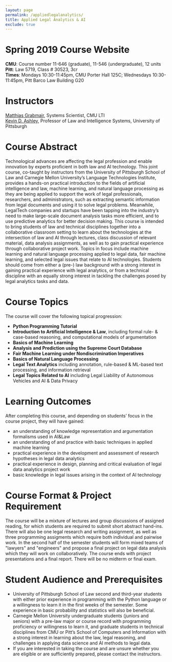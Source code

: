 ```yaml
---
layout: page
permalink: /appliedlegalanalytics/
title: Applied Legal Analytics & AI
exclude: true
---
```


# Spring 2019 Course Website

**CMU**: Course number 11-646 (graduate), 11-546 (undergraduate), 12 units  
**Pitt**: Law 5719, Class # 30523, 3cr  
**Times**: Mondays 10:30-11:45pm, CMU Porter Hall 125C; Wednesdays 10:30-11:45pm, Pitt Barco Law Building G20  

# Instructors
[Matthias Grabmair](http://www.andrew.cmu.edu/user/mgrabmai), Systems Scientist, CMU LTI  
[Kevin D. Ashley](https://www.law.pitt.edu/people/kevin-d-ashley), Professor of Law and Intelligence Systems, University of Pittsburgh

# Course Abstract
Technological advances are affecting the legal profession and enable innovation by experts proficient in both law and AI technology. This joint course, co-taught by instructors from the University of Pittsburgh School of Law and Carnegie Mellon University’s Language Technologies Institute, provides a hands-on practical introduction to the fields of artificial intelligence and law, machine learning, and natural language processing as they are being applied to support the work of legal professionals, researchers, and administrators, such as extracting semantic information from legal documents and using it to solve legal problems. Meanwhile, LegalTech companies and startups have been tapping into the industry’s need to make large-scale document analysis tasks more efficient, and to use predictive analytics for better decision making. This course is intended to bring students of law and technical disciplines together into a collaborative classroom setting to learn about the technologies at the intersection of law and AI through lectures, class discussion of relevant material, data analysis assignments, as well as to gain practical experience through collaborative project work. Topics in focus include machine learning and natural language processing applied to legal data, fair machine learning, and selected legal issues that relate to AI technologies. Students should come from either a (pre-) law background with a strong interest in gaining practical experience with legal analytics, or from a technical discipline with an equally strong interest in tackling the challenges posed by legal analytics tasks and data.


# Course Topics
The course will cover the following topical progression:  

* **Python Programming Tutorial**
* **Introduction to Artificial Intelligence & Law**, including formal rule- & case-based reasoning, and computational models of argumentation
* **Basics of Machine Learning**
* **Analysis and Prediction using the Supreme Court Database**
* **Fair Machine Learning under Nondiscrimination Imperatives**
* **Basics of Natural Language Processing**
* **Legal Text Analytics** including annotation, rule-based & ML-based text processing, and information retrieval
* **Legal Topics Related to AI** including Legal Liability of Autonomous Vehicles and AI & Data Privacy

# Learning Outcomes
After completing this course, and depending on students’ focus in the course project, they will have gained:

* an understanding of knowledge representation and argumentation formalisms used in AI&Law
* an understanding of and practice with basic techniques in applied machine learning
* practical experience in the development and assessment of research hypotheses in legal data analytics
* practical experience in design, planning and critical evaluation of legal data analytics project work
* basic knowledge in legal issues arising in the context of AI technology

# Course Format & Project Requirement
The course will be a mixture of lectures and group discussions of assigned reading, for which students are required to submit short abstract hand-ins. There will also be one legal research and writing assignment, as well as three programming assigments which require both individual and pairwise work. In the second half of the semester students will form mixed teams of "lawyers" and "engineers" and propose a final project on legal data analysis which they will work on collaboratively. The course ends with project presentations and a final report. There will be no midterm or final exam.

# Student Audience and Prerequisites
* University of Pittsburgh School of Law second and third-year students with either prior experience in programming with the Python language or a willingness to learn it in the first weeks of the semester. Some experience in basic probability and statistics will also be beneficial.
* Carnegie Mellon University undergraduate students (juniors and seniors) with a pre-law major or course record with programming proficiency or willingness to learn it, and graduate students in technical disciplines from CMU or Pitt’s School of Computers and Information with a strong interest in learning about the law, legal reasoning, and challenges in applying data science and AI methods to legal data.
* If you are interested in taking the course and are unsure whether you are eligible or are sufficiently prepared, please contact the instructors.



